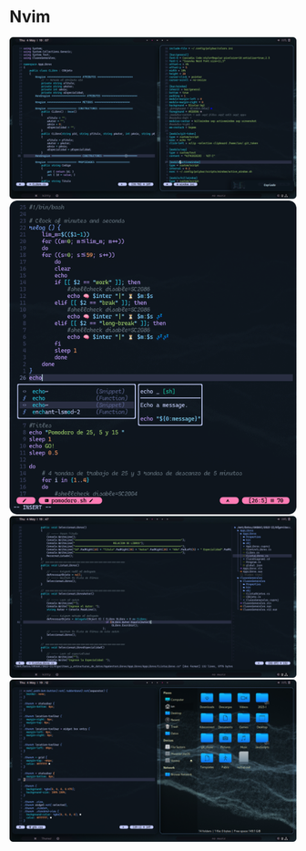 # Nvim
![nvim-workspace](../src/nvim-workspace.png)
![nvim-slp](../src/nvim-slp.png)
![nvim-neotree](../src/nvim-neotreee.png)
![nvim-thunar](../src/thunar-nvim.png)
